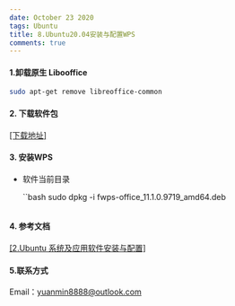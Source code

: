 ```yaml
---
date: October 23 2020
tags: Ubuntu
title: 8.Ubuntu20.04安装与配置WPS
comments: true
---
```

#### 1.卸载原生 Libooffice

  ```bash
  sudo apt-get remove libreoffice-common
  ```
#### 2. 下载软件包

[[下载地址]](https://www.wps.cn/product/wpslinux/)

#### 3. 安装WPS

- 软件当前目录

  ``bash
  sudo dpkg -i fwps-office_11.1.0.9719_amd64.deb
  ```

#### 4. 参考文档

[[2.Ubuntu 系统及应用软件安装与配置]](https://web-dolphin.github.io/2020/10/24/Linux/Tutorial/Ubuntu%E7%B3%BB%E7%BB%9F%E5%8F%8A%E5%BA%94%E7%94%A8%E8%BD%AF%E4%BB%B6%E5%AE%89%E8%A3%85%E4%B8%8E%E9%85%8D%E7%BD%AE/)

#### 5.联系方式

Email：yuanmin8888@outlook.com